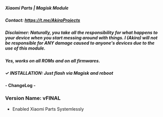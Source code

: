 ##### Xiaomi Parts | Magisk Module

##### Contact: https://t.me/AkiraProjects

##### Disclaimer: Naturally, you take all the responsibility for what happens to your device when you start messing around with things. I (Akira) will not be responsible for ANY damage caused to anyone's devices due to the use of this module.

##### Yes, works on all ROMs and on all firmwares.

##### ✓ INSTALLATION: Just flash via Magisk and reboot

#### - ChangeLog -

### Version Name: vFINAL

- Enabled Xiaomi Parts Systemlessly
